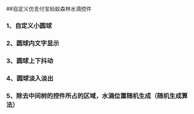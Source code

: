 ##自定义仿支付宝蚂蚁森林水滴控件

### 1、自定义小圆球

### 2、圆球内文字显示

### 3、圆球上下抖动

### 4、圆球淡入淡出

### 5、除去中间树的控件所占的区域，水滴位置随机生成（随机生成算法）